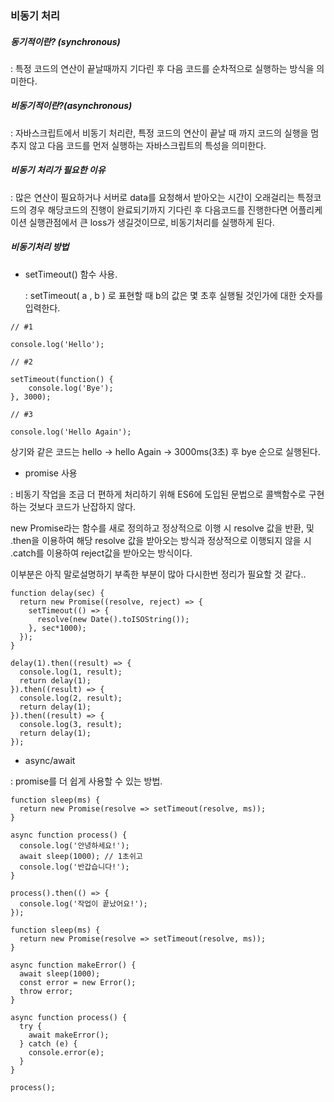 ### 비동기 처리



##### 동기적이란? (synchronous)

: 특정 코드의 연산이 끝날때까지 기다린 후 다음 코드를 순차적으로 실행하는 방식을 의미한다.

##### 비동기적이란?(asynchronous)

: 자바스크립트에서 비동기 처리란, 특정 코드의 연산이 끝날 때 까지 코드의 실행을 멈추지 않고 다음 코드를 먼저 실행하는 자바스크립트의 특성을 의미한다.



##### 비동기 처리가 필요한 이유

: 많은 연산이 필요하거나 서버로 data를 요청해서 받아오는 시간이 오래걸리는 특정코드의 경우 해당코드의 진행이 완료되기까지 기다린 후 다음코드를 진행한다면 어플리케이션 실행관점에서 큰 loss가 생길것이므로, 비동기처리를 실행하게 된다.



##### 비동기처리  방법

- setTimeout() 함수 사용.

  : setTimeout( a , b ) 로 표현할 때 b의 값은 몇 초후 실행될 것인가에 대한 숫자를 입력한다. 

```
// #1

console.log('Hello');

// #2

setTimeout(function() {
	console.log('Bye');
}, 3000);

// #3

console.log('Hello Again');
```

상기와 같은 코드는 hello -> hello Again -> 3000ms(3초) 후 bye 순으로 실행된다.



- promise 사용

: 비동기 작업을 조금 더 편하게 처리하기 위해 ES6에 도입된 문법으로 콜백함수로 구현하는 것보다 코드가 난잡하지 않다.

new Promise라는 함수를 새로 정의하고 정상적으로 이행 시 resolve 값을 반환, 및 .then을 이용하여 해당 resolve 값을 받아오는 방식과  정상적으로 이행되지 않을 시 .catch를 이용하여 reject값을 받아오는 방식이다.



이부분은 아직 말로설명하기 부족한 부분이 많아 다시한번 정리가 필요할 것 같다..

```
function delay(sec) {
  return new Promise((resolve, reject) => {
    setTimeout(() => {
      resolve(new Date().toISOString());
    }, sec*1000);
  });
}

delay(1).then((result) => {
  console.log(1, result);
  return delay(1);
}).then((result) => {
  console.log(2, result);
  return delay(1);
}).then((result) => {
  console.log(3, result);
  return delay(1);
});
```







- async/await 

: promise를 더 쉽게 사용할 수 있는 방법. 

```
function sleep(ms) {
  return new Promise(resolve => setTimeout(resolve, ms));
}

async function process() {
  console.log('안녕하세요!');
  await sleep(1000); // 1초쉬고
  console.log('반갑습니다!');
}

process().then(() => {
  console.log('작업이 끝났어요!');
});
```

```
function sleep(ms) {
  return new Promise(resolve => setTimeout(resolve, ms));
}

async function makeError() {
  await sleep(1000);
  const error = new Error();
  throw error;
}

async function process() {
  try {
    await makeError();
  } catch (e) {
    console.error(e);
  }
}

process();
```

